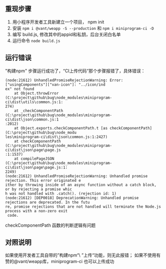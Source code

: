 ## 重现步骤
1. 用小程序开发者工具新建立一个项目， npm init
2. 安装 `npm i @vant/weapp -S --production` 和 `npm i miniprogram-ci -D`
3. 编写 build.js, 修改其中的appid和私钥，后台关闭白名单
4. 运行命令 `node build.js`

## 运行错误

"构建npm" 步骤运行成功了，“CI上传代码“那个步骤报错了，具体错误：
```
(node:21612) UnhandledPromiseRejectionWarning: Error: ["usingComponents"]["van-icon"]: "../icon/ind
ex" not found
    at Object.throwError (C:\project\github\bug\node_modules\miniprogram-ci\dist\utils\common.js:1:
274)
    at _checkComponentPath (C:\project\github\bug\node_modules\miniprogram-ci\dist\json\common.js:1
:2012)
    at Object.exports.checkComponentPath.t [as checkComponentPath] (C:\project\github\bug\node_modu
les\miniprogram-ci\dist\json\common.js:1:2427)
    at checkComponentPath (C:\project\github\bug\node_modules\miniprogram-ci\dist\json\page\page.js
:1:1537)
    at compilePageJSON (C:\project\github\bug\node_modules\miniprogram-ci\dist\json\page\page.js:1:
2249)
(node:21612) UnhandledPromiseRejectionWarning: Unhandled promise rejection. This error originated e
ither by throwing inside of an async function without a catch block, or by rejecting a promise whic
h was not handled with .catch(). (rejection id: 1)
(node:21612) [DEP0018] DeprecationWarning: Unhandled promise rejections are deprecated. In the futu
re, promise rejections that are not handled will terminate the Node.js process with a non-zero exit
 code.
```

checkComponentPath 函数的判断逻辑有问题


## 对照说明
如果使用开发者工具自带的”构建npm“\ ”上传“功能，则无此报错；
如果不使用有赞的@vant/weapp库，miniprogram-ci 也可以上传成功
